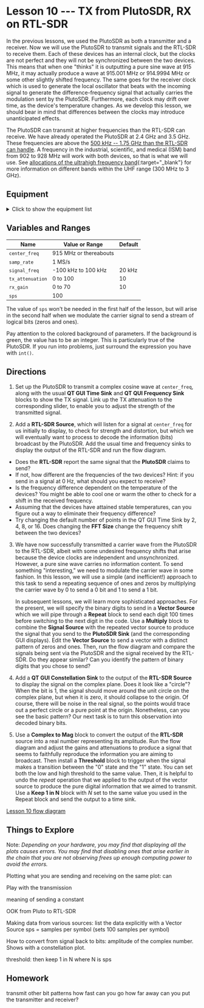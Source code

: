 # Lesson 10 --- TX from PlutoSDR, RX on RTL-SDR

In the previous lessons, we used the PlutoSDR as both a transmitter and a receiver. Now we will use the PlutoSDR to transmit signals and the RTL-SDR to receive them. Each of these devices has an internal clock, but the clocks are not perfect and they will not be synchronized between the two devices. This means that when one "thinks" it is outputting a pure sine wave at 915 MHz, it may actually produce a wave at 915.001 MHz or 914.9994 MHz or some other slightly shifted frequency. The same goes for the receiver clock which is used to generate the local oscillator that beats with the incoming signal to generate the difference-frequency signal that actually carries the modulation sent by the PlutoSDR. Furthermore, each clock may drift over time, as the device's temperature changes. As we develop this lesson, we should bear in mind that differences between the clocks may introduce unanticipated effects.

The PlutoSDR can transmit at higher frequencies than the RTL-SDR can receive. We have already operated the PlutoSDR at 2.4 GHz and 3.5 GHz. These frequencies are above the [500 kHz -- 1.75 GHz than the RTL-SDR can handle](https://www.rtl-sdr.com/about-rtl-sdr/). A frequency in the industrial, scientific, and medical (ISM) band from 902 to 928 MHz will work with both devices, so that is what we will use. See [allocations of the ultrahigh frequency band](https://en.wikipedia.org/wiki/Ultra_high_frequency){:target="_blank"} for more information on different bands within the UHF range (300 MHz to 3 GHz).


## Equipment

<details>
<summary markdown='span'> Click to show the equipment list </summary>
- Analog devices ADALM-PLUTO software-defined radio 
{:refdef: style="text-align: center;"}
![Analog devices ADALM-PLUTO software-defined radio](figs/ADALM-Pluto.jpg)
{: refdef}
- RTL-SDR

{:refdef: style="text-align: center;"}
![blah](figs/RTL-SDR.png)
{: refdef}

</details>


## Variables and Ranges

| Name             | Value or Range         | Default   |
| ---------------  | -------------------    | --------- |
| `center_freq`    | 915 MHz or thereabouts |           |
| `samp_rate`      | 1 MS/s                 |           |
| `signal_freq`    | -100 kHz to 100 kHz    | 20 kHz    |
| `tx_attenuation` | 0 to 100               | 10        |
| `rx_gain`        | 0 to 70                | 10        |
| `sps`            | 100                    |           |

The value of `sps` won't be needed in the first half of the lesson, but will arise in the second half when we modulate the carrier signal to send a stream of logical bits (zeros and ones).

Pay attention to the colored background of parameters. If the background is green, the value has to be an integer. This is particularly true of the PlutoSDR. If you run into problems, just surround the expression you have with `int()`.

## Directions

1. Set up the PlutoSDR to transmit a complex cosine wave at `center_freq`, along with the usual **QT GUI Time Sink** and **QT QUI Frequency Sink** blocks to show the TX signal. Link up the TX attenuation to the corresponding slider, to enable you to adjust the strength of the transmitted signal.

2. Add a **RTL-SDR Source**, which will listen for a signal at `center_freq` for us initially to display, to check for strength and distortion, but which we will eventually want to process to decode the information (bits) broadcast by the PlutoSDR. Add the usual time and frequency sinks to display the output of the RTL-SDR and run the flow diagram. 
- Does the **RTL-SDR** report the same signal that the **PlutoSDR** claims to send?
- If not, how different are the frequencies of the two devices? Hint: if you send in a signal at 0 Hz, what should you expect to receive?
- Is the frequency difference dependent on the temperature of the devices? You might be able to cool one or warm the other to check for a shift in the received frequency.
- Assuming that the devices have attained stable temperatures, can you figure out a way to eliminate their frequency difference?
- Try changing the default number of points in the QT GUI Time Sink by 2, 4, 8, or 16. Does changing the **FFT Size** change the frequency shift between the two devices?

3. We have now successfully transmitted a carrier wave from the PlutoSDR to the RTL-SDR, albeit with some undesired frequency shifts that arise because the device clocks are independent and unsynchronized. However, a pure sine wave carries no information content. To send something "interesting," we need to modulate the carrier wave in some fashion. In this lesson, we will use a simple (and inefficient!) approach to this task to send a repeating sequence of ones and zeros by multiplying the carrier wave by 0 to send a 0 bit and 1 to send a 1 bit. 

    In subsequent lessons, we will learn more sophisticated approaches. For the present, we will specify the binary digits to send in a **Vector Source** which we will pipe through a **Repeat** block to send each digit 100 times before switching to the next digit in the code. Use a **Multiply** block to combine the **Signal Source** with the repeated vector source to produce the signal that you send to the **PlutoSDR Sink** (and the corresponding GUI displays). Edit the **Vector Source** to send a vector with a distinct pattern of zeros and ones. Then, run the flow diagram and compare the signals being sent via the PlutoSDR and the signal received by the RTL-SDR. Do they appear similar? Can you identify the pattern of binary digits that you chose to send?

4. Add a **QT GUI Constellation Sink** to the output of the **RTL-SDR Source** to display the signal on the complex plane. Does it look like a "circle"? When the bit is 1, the signal should move around the unit circle on the complex plane, but when it is zero, it should collapse to the origin. Of course, there will be noise in the real signal, so the points would trace out a perfect circle or a pure point at the origin. Nonetheless, can you see the basic pattern? Our next task is to turn this observation into decoded binary bits.

5. Use a **Complex to Mag** block to convert the output of the **RTL-SDR** source into a real number representing its amplitude. Run the flow diagram and adjust the gains and attenuations to produce a signal that seems to faithfully reproduce the information you are aiming to broadcast. Then install a **Threshold** block to trigger when the signal makes a transition between the "0" state and the "1" state. You can set both the low and high threshold to the same value. Then, it is helpful to undo the *repeat* operation that we applied to the output of the vector source to produce the pure digital information that we aimed to transmit. Use a **Keep 1 in N** block with *N* set to the same value you used in the Repeat block and send the output to a time sink.


[Lesson 10 flow diagram](figs/lesson10-flowdiagram.png)

## Things to Explore

Note: *Depending on your hardware, you may find that displaying all the plots causes errors. You may find that disabling ones that arise earlier in the chain that you are not observing frees up enough computing power to avoid the errors.*

Plotting what you are sending and receiving on the same plot: can 

Play with the transmission

meaning of sending a constant

OOK from Pluto to RTL-SDR

Making data from various sources: list the data explicitly with a Vector Source
sps = samples per symbol (sets 100 samples per symbol)

How to convert from signal back to bits: amplitude of the complex number. Shows with a constellation plot.

threshold: then keep 1 in N where N is sps

## Homework

transmit other bit patterns
how fast can you go
how far away can you put the transmitter and receiver?